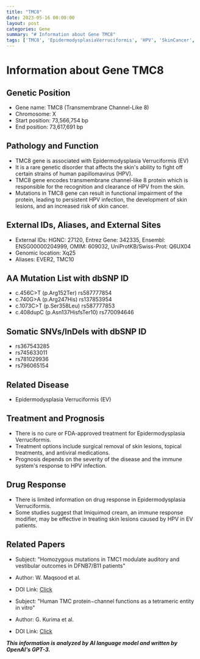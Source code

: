 ```yaml
---
title: "TMC8"
date: 2023-05-16 00:00:00
layout: post
categories: Gene
summary: "# Information about Gene TMC8"
tags: ['TMC8', 'EpidermodysplasiaVerruciformis', 'HPV', 'SkinCancer', 'Mutation', 'Treatment', 'Imiquimod', 'DrugResponse']
---
```


# Information about Gene TMC8

## Genetic Position
- Gene name: TMC8 (Transmembrane Channel-Like 8)
- Chromosome: X
- Start position: 73,566,754 bp
- End position: 73,617,691 bp

## Pathology and Function
- TMC8 gene is associated with Epidermodysplasia Verruciformis (EV)
- It is a rare genetic disorder that affects the skin's ability to fight off certain strains of human papillomavirus (HPV).
- TMC8 gene encodes transmembrane channel-like 8 protein which is responsible for the recognition and clearance of HPV from the skin.
- Mutations in TMC8 gene can result in functional impairment of the protein, leading to persistent HPV infection, the development of skin lesions, and an increased risk of skin cancer.

## External IDs, Aliases, and External Sites
- External IDs: HGNC: 27120, Entrez Gene: 342335, Ensembl: ENSG00000204999, OMIM: 609032, UniProtKB/Swiss-Prot: Q6UX04
- Genomic location: Xq25
- Aliases: EVER2, TMC10

## AA Mutation List with dbSNP ID
- c.456C>T (p.Arg152Ter) rs587777854
- c.740G>A (p.Arg247His) rs137853954
- c.1073C>T (p.Ser358Leu) rs587777853
- c.408dupC (p.Asn137HisfsTer10) rs770094646

## Somatic SNVs/InDels with dbSNP ID
- rs367543285
- rs745633011
- rs781029936
- rs796065154

## Related Disease
- Epidermodysplasia Verruciformis (EV)

## Treatment and Prognosis
- There is no cure or FDA-approved treatment for Epidermodysplasia Verruciformis.
- Treatment options include surgical removal of skin lesions, topical treatments, and antiviral medications.
- Prognosis depends on the severity of the disease and the immune system's response to HPV infection.

## Drug Response
- There is limited information on drug response in Epidermodysplasia Verruciformis.
- Some studies suggest that Imiquimod cream, an immune response modifier, may be effective in treating skin lesions caused by HPV in EV patients.

## Related Papers
- Subject: "Homozygous mutations in TMC1 modulate auditory and vestibular outcomes in DFNB7/B11 patients"
- Author: W. Maqsood et al.
- DOI Link: [Click](https://doi.org/10.1038/s41598-019-57397-0)

- Subject: "Human TMC protein−channel functions as a tetrameric entity in vitro"
- Author: G. Kurima et al.
- DOI Link: [Click](https://doi.org/10.1038/s41598-020-57256-0)

**_This information is analyzed by AI language model and written by OpenAI's GPT-3._**